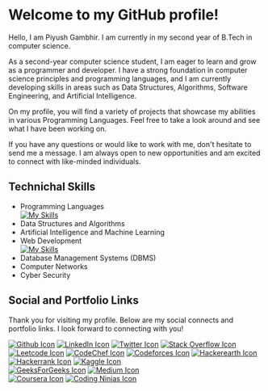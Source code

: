 # Welcome to my GitHub profile!
Hello, I am Piyush Gambhir. I am currently in my second year of B.Tech in computer science.

As a second-year computer science student, I am eager to learn and grow as a programmer and developer. I have a strong foundation in computer science principles and programming languages, and I am currently developing skills in areas such as Data Structures, Algorithms, Software Engineering, and Artificial Intelligence.

On my profile, you will find a variety of projects that showcase my abilities in various Programming Languages. Feel free to take a look around and see what I have been working on.

If you have any questions or would like to work with me, don't hesitate to send me a message. I am always open to new opportunities and am excited to connect with like-minded individuals.

## Technichal Skills
- Programming Languages<br>
  [![My Skills](https://skills.thijs.gg/icons?i=c,java,python&theme=light)](https://skills.thijs.gg)
- Data Structures and Algorithms
- Artificial Intelligence and Machine Learning 
- Web Development<br>
  [![My Skills](https://skills.thijs.gg/icons?i=html,css,js,react&theme=light)](https://skills.thijs.gg)
- Database Management Systems (DBMS)
- Computer Networks
- Cyber Security

## Social and Portfolio Links 
Thank you for visiting my profile. Below are my social connects and portfolio links. I look forward to connecting with you!

[![Github Icon](https://img.shields.io/badge/GitHub-100000?style=for-the-badge&logo=github&logoColor=white)](https://github.com/Piyush-Gambhir)
[![LinkedIn Icon](https://img.shields.io/badge/LinkedIn-0077B5?style=for-the-badge&logo=linkedin&logoColor=white)](https://www.linkedin.com/in/gambhirpiyush/)
[![Twitter Icon](https://img.shields.io/badge/Twitter-1DA1F2?style=for-the-badge&logo=twitter&logoColor=white)](https://twitter.com/_piyushgambhir)
[![Stack Overflow Icon](https://img.shields.io/badge/Stack_Overflow-FE7A16?style=for-the-badge&logo=stack-overflow&logoColor=white)](https://stackoverflow.com/users/17168429/piyush-gambhir)
<br>
[![Leetcode Icon](https://img.shields.io/badge/-LeetCode-FFA116?style=for-the-badge&logo=LeetCode&logoColor=black)](https://leetcode.com/Piyush-Gambhir/)
[![CodeChef Icon](https://img.shields.io/badge/-CodeChef-5B4638?style=for-the-badge&logo=CodeChef&logoColor=white)](https://www.codechef.com/users/piyushgambhir)
[![Codeforces Icon](https://img.shields.io/badge/Codeforces-445f9d?style=for-the-badge&logo=Codeforces&logoColor=white)](https://codeforces.com/profile/piyushgambhir)
[![Hackerearth Icon](https://img.shields.io/badge/HackerEarth-%232C3454.svg?&style=for-the-badge&logo=HackerEarth&logoColor=Blue)]()
[![Hackerrank Icon](https://img.shields.io/badge/-Hackerrank-2EC866?style=for-the-badge&logo=HackerRank&logoColor=white)]()
[![Kaggle Icon](https://img.shields.io/badge/Kaggle-20BEFF?style=for-the-badge&logo=Kaggle&logoColor=white)]()
<br>
[![GeeksForGeeks Icon](https://img.shields.io/badge/GeeksforGeeks-298D46?style=for-the-badge&logo=geeksforgeeks&logoColor=white)](https://auth.geeksforgeeks.org/user/piyushgambhir/)
[![Medium Icon](https://img.shields.io/badge/Medium-12100E?style=for-the-badge&logo=medium&logoColor=white)](https://medium.com/@_piyushgambhir)
<br>
[![Coursera Icon](https://img.shields.io/badge/Coursera-0056D2?style=for-the-badge&logo=Coursera&logoColor=white)](https://www.coursera.org/user/e4358ca9d32d6009d5ee88247a87aa33)
[![Coding Ninjas Icon](https://img.shields.io/badge/coding%20ninjas-DD6620?style=for-the-badge&logo=codingninjas&logoColor=white)](https://profile.codingninjas.com/96bc6651-7bbb-427b-8bc2-bde3dee8798f)

<!-- [![ Icon]()]()
[![ Icon]()]()
 -->

